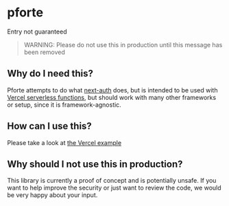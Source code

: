 # pforte
Entry not guaranteed

> WARNING: Please do not use this in production until this message has been removed

## Why do I need this?

Pforte attempts to do what [next-auth](https://next-auth.js.org/) does, but is intended to be used
with [Vercel serverless functions](https://vercel.com/docs/concepts/functions/serverless-functions),
but should work with many other frameworks or setup, since it is framework-agnostic.

## How can I use this?

Please take a look at [the Vercel example](./examples/vercel)

## Why should I not use this in production?

This library is currently a proof of concept and is potentially unsafe.
If you want to help improve the security or just want to review the code, we would be very happy
about your input.

